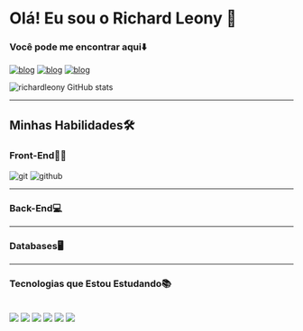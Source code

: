 # Olá! Eu sou o Richard Leony 💪
### Você pode me encontrar aqui⬇️

[![blog](https://img.shields.io/badge/Instagram-E4405F?style=for-the-badge&logo=instagram&logoColor=white)](https://www.instagram.com/richard_leony/)
[![blog](https://img.shields.io/badge/Twitter-1DA1F2?style=for-the-badge&logo=twitter&logoColor=white)](https://twitter.com/richard_leony22)
[![blog](https://img.shields.io/badge/LinkedIn-0077B5?style=for-the-badge&logo=linkedin&logoColor=white)](https://www.linkedin.com/in/richard-leony-71b968174/)

![richardleony GitHub stats](https://github-readme-stats.vercel.app/api?username=richardleony&show_icons=true&theme=dark)

<hr>

## Minhas Habilidades🛠

### Front-End👨‍💻
<div>
<img align="center" alt="git" src="https://img.shields.io/badge/GIT-E44C30?style=for-the-badge&logo=git&logoColor=white">
<img align="center" alt="github" src="https://img.shields.io/badge/GitHub-100000?style=for-the-badge&logo=github&logoColor=white">
<hr>

### Back-End💻
<hr>

### Databases🖥
<div>

<hr>

### Tecnologias que Estou Estudando📚
<div style="display: inline_block"><br/>
<img align="center" alt"html5" src="https://img.shields.io/badge/HTML5-E34F26?style=for-the-badge&logo=html5&logoColor=white" />
<img align="center" alt"css" src="https://img.shields.io/badge/CSS3-1572B6?style=for-the-badge&logo=css3&logoColor=white" />
<img align="center" alt"javascript" src="https://img.shields.io/badge/JavaScript-F7DF1E?style=for-the-badge&logo=javascript&logoColor=black" />
<img align="center" alt"mysql" src="https://img.shields.io/badge/MySQL-00000F?style=for-the-badge&logo=mysql&logoColor=white" />
<img align="center" alt"php" src="https://img.shields.io/badge/PHP-777BB4?style=for-the-badge&logo=php&logoColor=white" />
<img align="center" alt"wordpress" src="https://img.shields.io/badge/Wordpress-21759B?style=for-the-badge&logo=wordpress&logoColor=white" /><br/>
</div>
